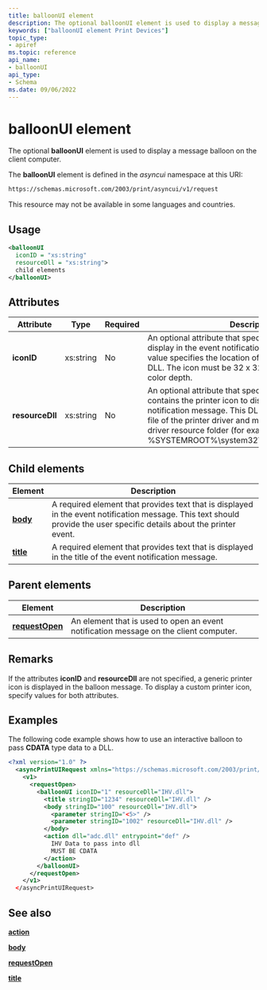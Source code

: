 ```yaml
---
title: balloonUI element
description: The optional balloonUI element is used to display a message balloon on the client computer.
keywords: ["balloonUI element Print Devices"]
topic_type:
- apiref
ms.topic: reference
api_name:
- balloonUI
api_type:
- Schema
ms.date: 09/06/2022
---
```


# balloonUI element

The optional **balloonUI** element is used to display a message balloon on the client computer.

The **balloonUI** element is defined in the *asyncui* namespace at this URI:

```xml
https://schemas.microsoft.com/2003/print/asyncui/v1/request
```

This resource may not be available in some languages and countries.

## Usage

```xml
<balloonUI
  iconID = "xs:string"
  resourceDll = "xs:string">
  child elements
</balloonUI>
```

## Attributes

| Attribute | Type | Required | Description |
|--|--|--|--|
| **iconID** | xs:string | No | An optional attribute that specifies a printer icon to display in the event notification message. The attribute value specifies the location of the icon in the resource DLL. The icon must be 32 x 32 pixels in size, with any color depth. |
| **resourceDll** | xs:string | No | An optional attribute that specifies a resource DLL that contains the printer icon to display in the event notification message. This DLL should be a dependent file of the printer driver and must be present in the driver resource folder (for example, %SYSTEMROOT%\system32\spool\drivers\w32x86\3). |

## Child elements

| Element | Description |
|--|--|
| [**body**](body.md) | A required element that provides text that is displayed in the event notification message. This text should provide the user specific details about the printer event. |
| [**title**](title.md) | A required element that provides text that is displayed in the title of the event notification message. |

## Parent elements

| Element | Description |
|--|--|
| [**requestOpen**](requestopen.md) | An element that is used to open an event notification message on the client computer. |

## Remarks

If the attributes **iconID** and **resourceDll** are not specified, a generic printer icon is displayed in the balloon message. To display a custom printer icon, specify values for both attributes.

## Examples

The following code example shows how to use an interactive balloon to pass **CDATA** type data to a DLL.

```xml
<?xml version="1.0" ?> 
  <asyncPrintUIRequest xmlns="https://schemas.microsoft.com/2003/print/asyncui/v1/request">
    <v1>
      <requestOpen>
        <balloonUI iconID="1" resourceDll="IHV.dll">
          <title stringID="1234" resourceDll="IHV.dll" />
          <body stringID="100" resourceDll="IHV.dll">
            <parameter stringID="<5>" />
            <parameter stringID="1002" resourceDll="IHV.dll" />
          </body>
          <action dll="adc.dll" entrypoint="def" />
            IHV Data to pass into dll
            MUST BE CDATA
          </action>
        </balloonUI>
      </requestOpen>
    </v1>
  </asyncPrintUIRequest>
```

## See also

[**action**](action.md)

[**body**](body.md)

[**requestOpen**](requestopen.md)

[**title**](title.md)
